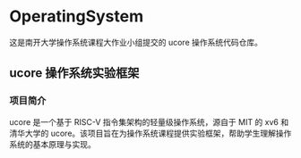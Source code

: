 # OperatingSystem

这是南开大学操作系统课程大作业小组提交的 ucore 操作系统代码仓库。

## ucore 操作系统实验框架

### 项目简介
ucore 是一个基于 RISC-V 指令集架构的轻量级操作系统，源自于 MIT 的 xv6 和清华大学的 ucore。该项目旨在为操作系统课程提供实验框架，帮助学生理解操作系统的基本原理与实现。
